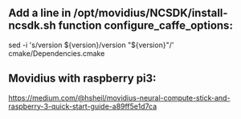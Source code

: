
## Add a line in /opt/movidius/NCSDK/install-ncsdk.sh function configure_caffe_options:

sed -i 's/version ${version}/version "${version}"/' cmake/Dependencies.cmake

## Movidius with raspberry pi3:

https://medium.com/@hsheil/movidius-neural-compute-stick-and-raspberry-3-quick-start-guide-a89ff5e1d7ca

